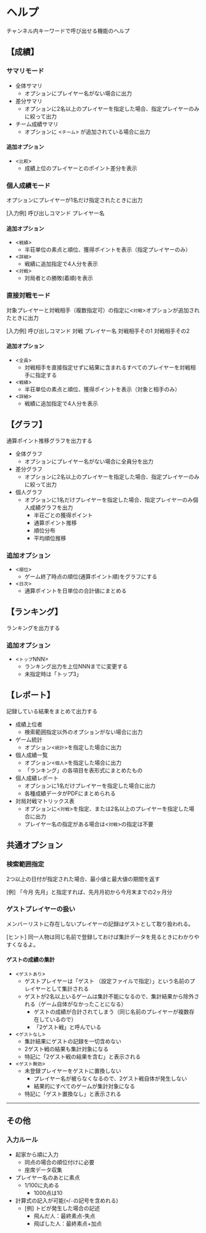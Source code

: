 # ヘルプ

チャンネル内キーワードで呼び出せる機能のヘルプ

## 【成績】

### サマリモード

* 全体サマリ
  * オプションにプレイヤー名がない場合に出力
* 差分サマリ
  * オプションに2名以上のプレイヤーを指定した場合、指定プレイヤーのみに絞って出力
* チーム成績サマリ
  * オプションに <`チーム`> が追加されている場合に出力

#### 追加オプション

* <`比較`>
  * 成績上位のプレイヤーとのポイント差分を表示

### 個人成績モード

オプションにプレイヤーが1名だけ指定されたときに出力

[入力例] 呼び出しコマンド プレイヤー名

#### 追加オプション

* <`戦績`>
  * 半荘単位の素点と順位、獲得ポイントを表示（指定プレイヤーのみ）
* <`詳細`>
  * 戦績に追加指定で4人分を表示
* <`対戦`>
  * 対局者との勝敗(着順)を表示

### 直接対戦モード

対象プレイヤーと対戦相手（複数指定可）の指定に<`対戦`>オプションが追加されたときに出力

[入力例] 呼び出しコマンド 対戦 プレイヤー名 対戦相手その1 対戦相手その2

#### 追加オプション

* <`全員`>
  * 対戦相手を直接指定せずに結果に含まれるすべてのプレイヤーを対戦相手に指定する
* <`戦績`>
  * 半荘単位の素点と順位、獲得ポイントを表示（対象と相手のみ）
* <`詳細`>
  * 戦績に追加指定で4人分を表示

## 【グラフ】

通算ポイント推移グラフを出力する

* 全体グラフ
  * オプションにプレイヤー名がない場合に全員分を出力
* 差分グラフ
  * オプションに2名以上のプレイヤーを指定した場合、指定プレイヤーのみに絞って出力
* 個人グラフ
  * オプションに1名だけプレイヤーを指定した場合、指定プレイヤーのみ個人成績グラフを出力
    * 半荘ごとの獲得ポイント
    * 通算ポイント推移
    * 順位分布
    * 平均順位推移

### 追加オプション

* <`順位`>
  * ゲーム終了時点の順位(通算ポイント順)をグラフにする
* <`日次`>
  * 通算ポイントを日単位の合計値にまとめる

## 【ランキング】

ランキングを出力する

### 追加オプション

* <`トップ`NNN>
  * ランキング出力を上位NNNまでに変更する
  * 未指定時は「トップ3」

## 【レポート】

記録している結果をまとめて出力する

* 成績上位者
  * 検索範囲指定以外のオプションがない場合に出力
* ゲーム統計
  * オプション<`統計`>を指定した場合に出力
* 個人成績一覧
  * オプション<`個人`>を指定した場合に出力
  * 「ランキング」の各項目を表形式にまとめたもの
* 個人成績レポート
  * オプションに1名だけプレイヤーを指定した場合に出力
  * 各種成績データがPDFにまとめられる
* 対局対戦マトリックス表
  * オプションに<`対戦`>を指定、または2名以上のプレイヤーを指定した場合に出力
  * プレイヤー名の指定がある場合は<`対戦`>の指定は不要

## 共通オプション

### 検索範囲指定

2つ以上の日付が指定された場合、最小値と最大値の期間を返す

[例] 「今月 先月」と指定すれば、先月月初から今月末までの2ヶ月分

### ゲストプレイヤーの扱い

メンバーリストに存在しないプレイヤーの記録はゲストとして取り扱われる。

[ヒント] 同一人物は同じ名前で登録しておけば集計データを見るときにわかりやすくなるよ。

#### ゲストの成績の集計

* <`ゲストあり`>
  * ゲストプレイヤーは「ゲスト （設定ファイルで指定）」という名前のプレイヤーとして集計される
  * ゲストが2名以上いるゲームは集計不能になるので、集計結果から除外される（ゲーム自体がなかったことになる）
    * ゲストの成績が合計されてしまう（同じ名前のプレイヤーが複数存在しているので）
    * 「2ゲスト戦」と呼んでいる
* <`ゲストなし`>
  * 集計結果にゲストの記録を一切含めない
  * 2ゲスト戦の結果も集計対象になる
  * 特記に「2ゲスト戦の結果を含む」と表示される
* <`ゲスト無効`>
  * 未登録プレイヤーをゲストに置換しない
    * プレイヤー名が被らなくなるので、2ゲスト戦自体が発生しない
    * 結果的にすべてのゲームが集計対象になる
  * 特記に「ゲスト置換なし」と表示される

---

## その他

### 入力ルール

* 起家から順に入力
  * 同点の場合の順位付けに必要
  * 座席データ収集
* プレイヤー名のあとに素点
  * 1/100に丸める
    * 1000点は10
* 計算式の記入が可能(`+`/`-`の記号を含めれる)
  * [例] トビが発生した場合の記述
    * 飛んだ人：最終素点-失点
    * 飛ばした人：最終素点+加点
